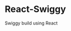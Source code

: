                                                               
 # React-Swiggy
 Swiggy build using React
